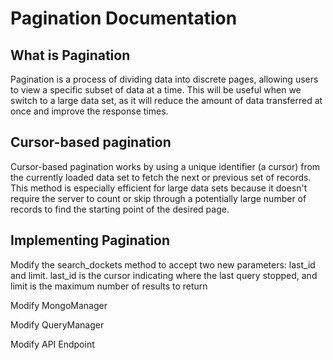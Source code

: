 # Pagination Documentation

## What is Pagination

Pagination is a process of dividing data into discrete pages, allowing users to view a specific subset of data at a time. This will be useful when we switch to a large data set, as it will reduce the amount of data transferred at once and improve the response times.

## Cursor-based pagination

Cursor-based pagination works by using a unique identifier (a cursor) from the currently loaded data set to fetch the next or previous set of records. This method is especially efficient for large data sets because it doesn't require the server to count or skip through a potentially large number of records to find the starting point of the desired page.

## Implementing Pagination

Modify the search_dockets method to accept two new parameters: last_id and limit. last_id is the cursor indicating where the last query stopped, and limit is the maximum number of results to return

Modify MongoManager 

Modify QueryManager

Modify API Endpoint


